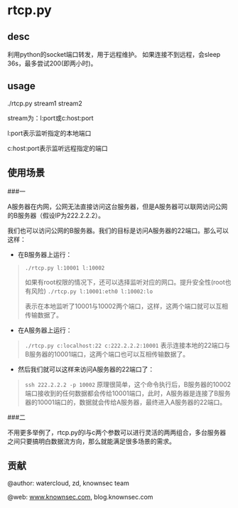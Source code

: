 rtcp.py
=======

desc
----

利用python的socket端口转发，用于远程维护。
如果连接不到远程，会sleep 36s，最多尝试200(即两小时)。

usage
-----

./rtcp.py stream1 stream2

stream为：l:port或c:host:port

l:port表示监听指定的本地端口

c:host:port表示监听远程指定的端口


使用场景
--------

###一

A服务器在内网，公网无法直接访问这台服务器，但是A服务器可以联网访问公网的B服务器（假设IP为222.2.2.2）。

我们也可以访问公网的B服务器。我们的目标是访问A服务器的22端口。那么可以这样：

+ 在B服务器上运行：

> `./rtcp.py l:10001 l:10002`
>
> 如果有root权限的情况下，还可以选择监听对应的网口。提升安全性(root也有风险)
> `./rtcp.py l:10001:eth0 l:10002:lo`
>
>表示在本地监听了10001与10002两个端口，这样，这两个端口就可以互相传输数据了。

+ 在A服务器上运行：

> `./rtcp.py c:localhost:22 c:222.2.2.2:10001`
> 表示连接本地的22端口与B服务器的10001端口，这两个端口也可以互相传输数据了。

+  然后我们就可以这样来访问A服务器的22端口了：

> `ssh 222.2.2.2 -p 10002`
> 原理很简单，这个命令执行后，B服务器的10002端口接收到的任何数据都会传给10001端口，此时，A服务器是连接了B服务器的10001端口的，数据就会传给A服务器，最终进入A服务器的22端口。

###二

不用更多举例了，rtcp.py的l与c两个参数可以进行灵活的两两组合，多台服务器之间只要搞明白数据流方向，那么就能满足很多场景的需求。

贡献
----

@author: watercloud, zd, knownsec team

@web: www.knownsec.com, blog.knownsec.com
